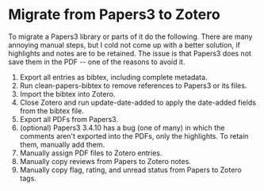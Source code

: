 # Migrate from Papers3 to Zotero

To migrate a Papers3 library or parts of it do the following. There are many annoying manual steps, but I cold not come up with a better solution, if highlights and notes are to be retained. The issue is that Papers3 does not save them in the PDF -- one of the reasons to avoid it.

1. Export all entries as bibtex, including complete metadata.
2. Run clean-papers-bibtex to remove references to Papers3 or its files.
3. Import the bibtex into Zotero.
4. Close Zotero and run update-date-added to apply the date-added fields from the bibtex file.
5. Export all PDFs from Papers3.
6. (optional) Papers3 3.4.10 has a bug (one of many) in which the comments aren't exported into the PDFs, only the highlights. To retain them, manually add them.
7. Manually assign PDF files to Zotero entries.
8. Manually copy reviews from Papers to Zotero notes.
9. Manually copy flag, rating, and unread status from Papers to Zotero tags.
